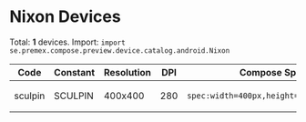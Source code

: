 # Nixon Devices

Total: **1** devices. Import: `import se.premex.compose.preview.device.catalog.android.Nixon`

| Code | Constant | Resolution | DPI | Compose Spec | Preview Usage |
|------|----------|------------|-----|-------------|---------------|
| sculpin | SCULPIN | 400x400 | 280 | `spec:width=400px,height=400px,dpi=280` | `@Preview(device = Nixon.SCULPIN)` |

<!-- Generated automatically. Do not edit manually. -->
